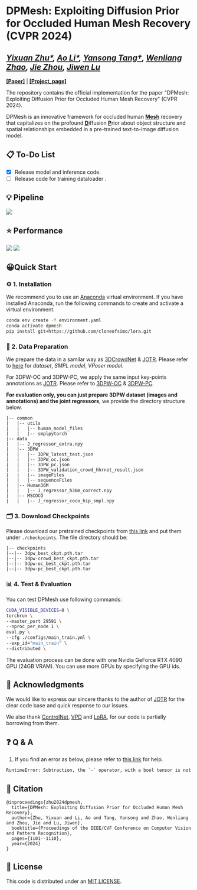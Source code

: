 # DPMesh: Exploiting Diffusion Prior for Occluded Human Mesh Recovery (CVPR 2024)
*[Yixuan Zhu\*](https://eternalevan.github.io/), [Ao Li\*](https://rammusleo.github.io/), [Yansong Tang†](https://andytang15.github.io/), [Wenliang Zhao](https://wl-zhao.github.io/), [Jie Zhou](https://scholar.google.com/citations?user=6a79aPwAAAAJ&hl=en&authuser=1), [Jiwen Lu](http://ivg.au.tsinghua.edu.cn/Jiwen_Lu/)*
----
[**[Paper]**](https://arxiv.org/abs/2404.01424) | 
[**[Project_page]**](https://rammusleo.github.io/dpmesh-proj/)

The repository contains the official implementation for the paper "DPMesh: Exploiting Diffusion Prior for Occluded Human Mesh Recovery" (CVPR 2024).

DPMesh is an innovative framework for occluded human <ins>**Mesh**</ins> recovery that capitalizes on the profound <ins>**D**</ins>iffusion <ins>**P**</ins>rior about object structure and spatial relationships embedded in a pre-trained text-to-image diffusion model.
## 📋 To-Do List

* [x] Release model and inference code.
* [ ] Release code for training dataloader .

## 💡 Pipeline

![](./assets/pipeline.png)

## ⭐️ Performance

![](./assets/performance.png)
![](./assets/table.png)

## 😀Quick Start
### ⚙️ 1. Installation

We recommend you to use an [Anaconda](https://www.anaconda.com/) virtual environment. If you have installed Anaconda, run the following commands to create and activate a virtual environment.
``` bash
conda env create -f environment.yaml
conda activate dpmesh
pip install git+https://github.com/cloneofsimo/lora.git
```
### 💾 2. Data Preparation

We prepare the data in a samilar way as [3DCrowdNet](https://github.com/hongsukchoi/3DCrowdNet_RELEASE) & [JOTR](https://github.com/hongsukchoi/3DCrowdNet_RELEASE/blob/main/assets/directory.md). Please refer to [here](https://github.com/hongsukchoi/3DCrowdNet_RELEASE/blob/main/assets/directory.md) for *dataset*, *SMPL model*, *VPoser model*. 

For 3DPW-OC and 3DPW-PC, we apply the same input key-points annotations as [JOTR](https://github.com/hongsukchoi/3DCrowdNet_RELEASE/blob/main/assets/directory.md). Please refer to [3DPW-OC](https://drive.google.com/file/d/1IPE8Yw7ysd97Uv6Uw24el1yRs2r_HtCR/view?usp=sharing) & [3DPW-PC](https://drive.google.com/file/d/1xzZvUj1lR1ECbzUI4JOooC_r2LF6Qs5m/view?usp=sharing).

**For evaluation only, you can just prepare 3DPW dataset (images and annotations) and the joint regressors**, we provide the directory structure below.

```
|-- common
|   |-- utils
|   |   |-- human_model_files
|   |   |-- smplpytorch
|-- data 
|   |-- J_regressor_extra.npy 
|   |-- 3DPW
|   |   |-- 3DPW_latest_test.json
|   |   |-- 3DPW_oc.json
|   |   |-- 3DPW_pc.json
|   |   |-- 3DPW_validation_crowd_hhrnet_result.json
|   |   |-- imageFiles
|   |   |-- sequenceFiles
|   |-- Human36M  
|   |   |-- J_regressor_h36m_correct.npy
|   |-- MSCOCO  
|   |   |-- J_regressor_coco_hip_smpl.npy
```


### 🗂️ 3. Download Checkpoints

Please download our pretrained checkpoints from [this link](https://cloud.tsinghua.edu.cn/d/1d6cd3ee30204bb59fce/) and put them under `./checkpoints`. The file directory should be:

```
|-- checkpoints
|--|-- 3dpw_best_ckpt.pth.tar
|--|-- 3dpw-crowd_best_ckpt.pth.tar
|--|-- 3dpw-oc_best_ckpt.pth.tar
|--|-- 3dpw-pc_best_ckpt.pth.tar
```

### 📊 4. Test & Evaluation

You can test DPMesh use following commands:

```bash
CUDA_VISIBLE_DEVICES=0 \
torchrun \
--master_port 29591 \
--nproc_per_node 1 \
eval.py \
--cfg ./configs/main_train.yml \
--exp_id="main_train" \
--distributed \
```

The evaluation process can be done with one Nvidia GeForce RTX 4090 GPU (24GB VRAM). You can use more GPUs by specifying the GPU ids.

## 🫰 Acknowledgments

We would like to express our sincere thanks to the author of [JOTR](https://github.com/xljh0520/JOTR) for the clear code base and quick response to our issues. 

We also thank [ControlNet](https://github.com/lllyasviel/ControlNet), [VPD](https://github.com/wl-zhao/VPD) and [LoRA](https://github.com/cloneofsimo/lora), for our code is partially borrowing from them.

## ❓ Q & A
1. If you find an error as below, please refer to [this link](https://stackoverflow.com/questions/65637222/runtimeerror-subtraction-the-operator-with-a-bool-tensor-is-not-supported) for help.
```bash
RuntimeError: Subtraction, the `-` operator, with a bool tensor is not supported. If you are trying to invert a mask, use the `~` or `logical_not()` operator instead.
```


## 🔖 Citation
```
@inproceedings{zhu2024dpmesh,
  title={DPMesh: Exploiting Diffusion Prior for Occluded Human Mesh Recovery},
  author={Zhu, Yixuan and Li, Ao and Tang, Yansong and Zhao, Wenliang and Zhou, Jie and Lu, Jiwen},
  booktitle={Proceedings of the IEEE/CVF Conference on Computer Vision and Pattern Recognition},
  pages={1101--1110},
  year={2024}
}
```

## 🔑 License

This code is distributed under an [MIT LICENSE](./LICENSE).
